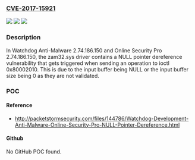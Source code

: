 ### [CVE-2017-15921](https://cve.mitre.org/cgi-bin/cvename.cgi?name=CVE-2017-15921)
![](https://img.shields.io/static/v1?label=Product&message=n%2Fa&color=blue)
![](https://img.shields.io/static/v1?label=Version&message=n%2Fa&color=blue)
![](https://img.shields.io/static/v1?label=Vulnerability&message=n%2Fa&color=brighgreen)

### Description

In Watchdog Anti-Malware 2.74.186.150 and Online Security Pro 2.74.186.150, the zam32.sys driver contains a NULL pointer dereference vulnerability that gets triggered when sending an operation to ioctl 0x80002010. This is due to the input buffer being NULL or the input buffer size being 0 as they are not validated.

### POC

#### Reference
- http://packetstormsecurity.com/files/144786/Watchdog-Development-Anti-Malware-Online-Security-Pro-NULL-Pointer-Dereference.html

#### Github
No GitHub POC found.

